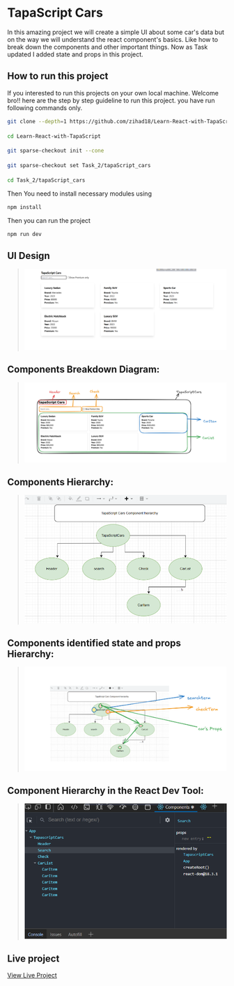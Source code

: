 # TapaScript Cars
In this amazing project we will create a simple UI about some car's data but on the way we will understand the react component's basics. Like how to break down the components and other important things. Now as Task updated I added state and props in this project.

## How to run this project
If you interested to run this projects on your own local machine. Welcome bro!! here are the step by step guideline to run this project.
you have run following commands only.

```bash
git clone --depth=1 https://github.com/zihad18/Learn-React-with-TapaScript.git

cd Learn-React-with-TapaScript

git sparse-checkout init --cone

git sparse-checkout set Task_2/tapaScript_cars

cd Task_2/tapaScript_cars

```
Then You need to install necessary modules using 
```bash
npm install

```
Then you can run the project 

```bash
npm run dev
```
## UI Design
> ![UI design](public/images/uI.png)

## Components Breakdown Diagram:
> ![Component Breakdown](./public/images/Breakdown.png)
## Components Hierarchy:
> ![Component hierarchy](./public/images/component_hierarchy.png)
## Components identified state and props Hierarchy:
> ![Component hierarchy](./public/images/identifingStateProps.png)

## Component Hierarchy in the React Dev Tool:
> ![DevTools](public/images/react_devtools.png)

## Live project
[View Live Project](https://learn-react-with-tapa-script-72wh.vercel.app/)
